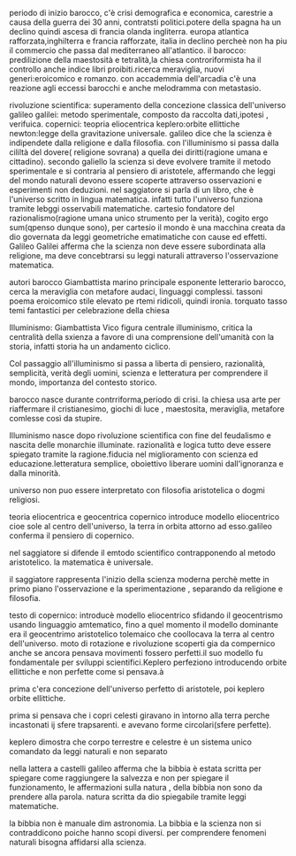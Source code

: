 periodo di inizio barocco, c'è crisi demografica e economica, carestrie a causa della guerra dei 30 anni, contratsti politici.potere della spagna ha un declino quindi ascesa di francia olanda ingliterra.
europa atlantica rafforzata,inghilterra e francia rafforzate, italia in declino percheè non ha piu il commercio che passa dal mediterraneo all'atlantico.
il barocco: predilizione della maestosità e tetralità,la chiesa controriformista ha il controllo anche indice libri proibiti.ricerca meraviglia, nuovi generi:eroicomico e romanzo.
con accademmia dell'arcadia c'è una reazione agli eccessi barocchi e anche melodramma con metastasio.

rivoluzione scientifica: superamento della concezione classica dell'universo
galileo galilei: metodo sperimentale, composto da raccolta dati,ipotesi , verifuica.
copernici: teopria eliocentrica
keplero:orbite ellittiche
newton:legge della gravitazione universale.
 galileo dice che la scienza è indipendete dalla religione e dalla filosofia.
 con l'illuminismo si passa dalla cililtà del dovere( religione sovrana) a quella dei diritti(ragione umana e cittadino).
 secondo galiello la scienza si deve evolvere tramite il metodo sperimentale e si contraria al pensiero di aristotele, affermando che leggi del mondo naturali devono essere scoperte attraverso osservazioni  e esperimenti non deduzioni.
 nel saggiatore si parla di un libro, che è l'universo scritto in lingua matematica. infatti tutto l'universo funziona tramite lebggi osservabili matematiche.
 cartesio fondatore del razionalismo(ragione umana unico strumento per la verità), cogito ergo sum(qpenso dunque sono), per cartesio il mondo è una macchina creata da dio governata da leggi geometriche  ematimatiche con cause ed effetti.
Galileo Galilei afferma che la scienza non deve essere subordinata alla religione, ma deve concebtrarsi su leggi naturali attraverso l'osservazione matematica.

autori barocco
Giambattista marino principale esponente letterario barocco, cerca la meraviglia con metafore audaci, linguaggi complessi.
tassoni poema eroicomico stile elevato pe rtemi ridicoli, quindi ironia.
torquato tasso temi fantastici per celebrazione della chiesa

Illuminismo: Giambattista Vico figura centrale illuminismo, critica la centralità della sxienza a favore di una comprensione dell'umanità con la storia, infatti storia ha un andamento ciclico.


Col passaggio all'illuminismo si passa a liberta di pensiero, razionalità, semplicità, verità degli uomini, scienza e letteratura per comprendere il mondo, importanza del contesto storico.

barocco nasce durante contrriforma,periodo di crisi.
la chiesa usa arte per riaffermare il cristianesimo, giochi di luce , maestosita, meraviglia, metafore comlesse così da stupire.

Illuminismo nasce dopo rivoluzione scientifica con fine  del feudalismo e nascita delle monarchie illuminate. razionalità e logica tutto deve essere spiegato tramite la ragione.fiducia nel miglioramento con scienza ed educazione.letteratura semplice, oboiettivo liberare uomini dall'ignoranza e dalla minorità.

universo non puo essere interpretato con filosofia aristotelica o dogmi religiosi.

teoria eliocentrica e geocentrica
copernico introduce modello eliocentrico cioe sole al centro dell'universo, la terra in orbita attorno ad esso.galileo conferma il pensiero di copernico.

nel saggiatore si difende il emtodo scientifico contrapponendo al metodo aristotelico.
la matematica è universale.

il saggiatore rappresenta l'inizio della scienza moderna perchè mette in primo piano l'osservazione e la sperimentazione , separando da religione e filosofia.

testo di copernico: introducè modello eliocentrico sfidando il geocentrismo usando linguaggio amtematico, fino a quel momento il modello dominante era il geocentrimo aristotelico tolemaico che coollocava la terra al centro dell'universo.
moto di rotazione e rivoluzione scoperti gia da compernico anche se ancora pensava movimenti fossero perfetti.il  suo modello fu fondamentale per sviluppi scientifici.Keplero perfeziono introducendo orbite ellittiche e non perfette come si pensava.à

prima c'era concezione dell'universo perfetto di aristotele, poi keplero orbite ellittiche.

prima si pensava che i copri celesti giravano in ìntorno alla terra perche incastonati ij sfere trapsarenti.
e avevano forme circolari(sfere perfette).

keplero dimostra che corpo terrestre e celestre è un sistema unico comandato da leggi naturali e non separato

nella lattera a castelli galileo afferma che la bibbia è estata scritta per spiegare come raggiungere la salvezza e non per spiegare il funzionamento, le affermazioni sulla natura , della bibbia non sono da prendere alla parola.
natura scritta da dio spiegabile tramite leggi matematiche.

la bibbia non è manuale dim astronomia. La bibbia e la scienza non si contraddicono poiche hanno scopi diversi. per comprendere fenomeni naturali bisogna affidarsi alla scienza.




